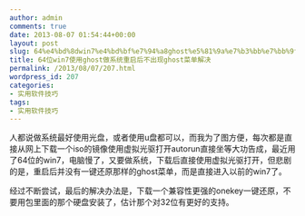 ```yaml
---
author: admin
comments: true
date: 2013-08-07 01:54:44+00:00
layout: post
slug: 64%e4%bd%8dwin7%e4%bd%bf%e7%94%a8ghost%e5%81%9a%e7%b3%bb%e7%bb%9f%e9%87%8d%e5%90%af%e5%90%8e%e4%b8%8d%e5%87%ba%e7%8e%b0ghost%e8%8f%9c%e5%8d%95%e8%a7%a3%e5%86%b3
title: 64位win7使用ghost做系统重启后不出现ghost菜单解决
permalink: /2013/08/07/207.html
wordpress_id: 207
categories:
- 实用软件技巧
tags:
- 实用软件技巧
---
```


人都说做系统最好使用光盘，或者使用u盘都可以，而我为了图方便，每次都是直接从网上下载一个iso的镜像使用虚拟光驱打开autorun直接坐等大功告成，最近用了64位的win7，电脑慢了，又要做系统，下载后直接使用虚拟光驱打开，但悲剧的是，重启后并没有一键还原那样的ghost菜单，而是直接进入以前的win7了。

经过不断尝试，最后的解决办法是，下载一个兼容性更强的onekey一键还原，不要用包里面的那个硬盘安装了，估计那个对32位有更好的支持。
